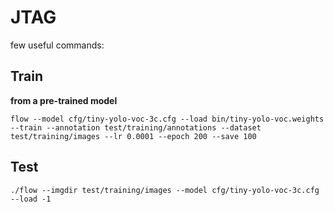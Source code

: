 # JTAG

few useful commands:

## Train

**from a pre-trained model**

```
flow --model cfg/tiny-yolo-voc-3c.cfg --load bin/tiny-yolo-voc.weights --train --annotation test/training/annotations --dataset test/training/images --lr 0.0001 --epoch 200 --save 100
```

## Test

```
./flow --imgdir test/training/images --model cfg/tiny-yolo-voc-3c.cfg --load -1
```
